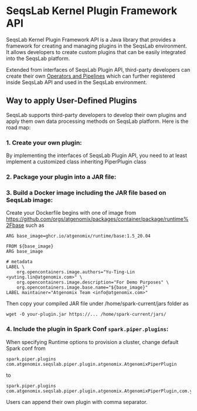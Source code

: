 # SeqsLab Kernel Plugin Framework API

SeqsLab Kernel Plugin Framework API is a Java library that provides a framework for creating and managing plugins in the SeqsLab environment. It allows developers to create custom plugins that can be easily integrated into the SeqsLab platform.

Extended from interfaces of SeqsLab Plugin API, third-party developers can create their own [Operators and Pipelines](https://docs.atgenomix.com/concepts/operator-pipelines.html) which can further registered inside SeqsLab API and used in the SeqsLab environment.

## Way to apply User-Defined Plugins
SeqsLab supports third-party developers to develop their own plugins and apply them own data processing methods on SeqsLab platform. Here is the road map:

### 1. Create your own plugin:
By implementing the interfaces of SeqsLab Plugin API, you need to at least implement a customized class inheriting PiperPlugin class
### 2. Package your plugin into a JAR file:
### 3. Build a Docker image including the JAR file based on SeqsLab image:
Create your Dockerfile begins with one of image from https://github.com/orgs/atgenomix/packages/container/package/runtime%2Fbase such as 
```
ARG base_image=ghcr.io/atgenomix/runtime/base:1.5_20.04

FROM ${base_image}
ARG base_image

# metadata
LABEL \
    org.opencontainers.image.authors="Yu-Ting-Lin <yuting.lin@atgenomix.com>" \
    org.opencontainers.image.description="For Demo Purposes" \
    org.opencontainers.image.base.name="${base_image}"
LABEL maintainer="Atgenomix Team <info@atgenomix.com>"
```
Then copy your compiled JAR file under /home/spark-current/jars folder as 
```
wget -O your-plugin.jar https://... /home/spark-current/jars/
```
### 4. Include the plugin in Spark Conf `spark.piper.plugins`:
When specifying Runtime options to provision a cluster, change default Spark conf from 
```
spark.piper.plugins com.atgenomix.seqslab.piper.plugin.atgenomix.AtgenomixPiperPlugin
```
to
```
spark.piper.plugins com.atgenomix.seqslab.piper.plugin.atgenomix.AtgenomixPiperPlugin,com.yourcompany.plugin.YourPlugin
```
Users can append their own plugin with comma separator.
